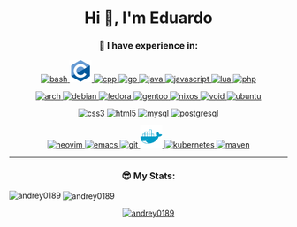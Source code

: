 <h1 align="center">Hi 👋, I'm Eduardo</h1>

<h3 align="center">🌟 I have experience in:</h3>

<p align="center">
    <a href="https://www.gnu.org/software/bash/" target="_blank" rel="noreferrer">
        <img src="https://bashlogo.com/img/symbol/svg/full_colored_light.svg" alt="bash" width="40" height="40"/>
    </a>
    <a href="https://www.cprogramming.com/" target="_blank" rel="noreferrer">
        <img src="https://raw.githubusercontent.com/devicons/devicon/master/icons/c/c-original.svg" alt="c" width="40" height="40"/>
    </a>
    <a href="https://cplusplus.com/" target="_blank" rel="noreferrer">
        <img src="https://www.vectorlogo.zone/logos/isocpp/isocpp-icon.svg" alt="cpp" width="40" height="40"/>
    </a>
    <a href="https://go.dev/" target="_blank" rel="noreferrer">
        <img src="https://www.vectorlogo.zone/logos/golang/golang-icon.svg" alt="go" width="40" height="40"/>
    </a>
    <a href="https://www.java.com/" target="_blank" rel="noreferrer">
        <img src="https://www.vectorlogo.zone/logos/java/java-icon.svg" alt="java" width="40" height="40"/>
    </a>
    <a href="https://developer.mozilla.org/en-US/docs/Web/JavaScript" target="_blank" rel="noreferrer">
        <img src="https://www.vectorlogo.zone/logos/javascript/javascript-icon~alt.svg" alt="javascript" width="40" height="40"/>
    </a>
    <a href="https://www.lua.org/" target="_blank" rel="noreferrer">
        <img src="https://www.vectorlogo.zone/logos/lua/lua-icon.svg" alt="lua" width="40" height="40"/>
    </a>
    <a href="https://www.php.net/" target="_blank" rel="noreferrer">
        <img src="https://www.vectorlogo.zone/logos/php/php-icon.svg" alt="php" width="40" height="40"/>
    </a>
</p>

<p align="center">
    <a href="https://archlinux.org/" target="_blank" rel="noreferrer">
        <img src="https://www.vectorlogo.zone/logos/archlinux/archlinux-icon.svg" alt="arch" width="40" height="40"/>
    </a>
    <a href="https://www.debian.org/" target="_blank" rel="noreferrer">
        <img src="https://www.vectorlogo.zone/logos/debian/debian-icon.svg" alt="debian" width="40" height="40"/>
    </a>
    <a href="https://fedoraproject.org/" target="_blank" rel="noreferrer">
        <img src="https://upload.wikimedia.org/wikipedia/commons/thumb/4/41/Fedora_icon_%282021%29.svg/512px-Fedora_icon_%282021%29.svg.png" alt="fedora" width="40" height="40"/>
    </a>
    <a href="https://www.gentoo.org/" target="_blank" rel="noreferrer">
        <img src="https://upload.wikimedia.org/wikipedia/commons/4/48/Gentoo_Linux_logo_matte.svg" alt="gentoo" width="40" height="40"/>
    </a>
    <a href="https://www.nixos.org/" target="_blank" rel="noreferrer">
        <img src="https://www.vectorlogo.zone/logos/nixos/nixos-icon.svg" alt="nixos" width="40" height="40"/>
    </a>
    <a href="https://voidlinux.org/" target="_blank" rel="noreferrer">
        <img src="https://upload.wikimedia.org/wikipedia/commons/0/02/Void_Linux_logo.svg" alt="void" width="40" height="40"/>
    </a>
    <a href="https://ubuntu.com/" target="_blank" rel="noreferrer">
        <img src="https://www.vectorlogo.zone/logos/ubuntu/ubuntu-icon.svg" alt="ubuntu" width="40" height="40"/>
    </a>

</p>

<p align="center">
    <a href="https://www.w3schools.com/css/" target="_blank" rel="noreferrer">
        <img src="https://www.vectorlogo.zone/logos/w3_css/w3_css-icon~old.svg" alt="css3" width="40" height="40"/>
    </a>
    <a href="https://www.w3.org/html/" target="_blank" rel="noreferrer">
        <img src="https://www.vectorlogo.zone/logos/w3_html5/w3_html5-icon.svg" alt="html5" width="40" height="40"/>
    </a>
    <a href="https://www.mysql.com/" target="_blank" rel="noreferrer">
        <img src="https://www.vectorlogo.zone/logos/mysql/mysql-icon.svg" alt="mysql" width="40" height="40"/>
    </a>
    <a href="https://www.postgresql.org/" target="_blank" rel="noreferrer">
        <img src="https://www.vectorlogo.zone/logos/postgresql/postgresql-icon.svg" alt="postgresql" width="40" height="40"/>
    </a>
</p>

<p align="center">
    <a href="https://neovim.io/" target="_blank" rel="noreferrer">
        <img src="https://www.vectorlogo.zone/logos/neovimio/neovimio-icon.svg" alt="neovim" width="40" height="40"/>
    </a>
    <a href="https://www.gnu.org/software/emacs/" target="_blank" rel="noreferrer">
        <img src="https://upload.wikimedia.org/wikipedia/commons/thumb/0/08/EmacsIcon.svg/1024px-EmacsIcon.svg.png" alt="emacs" width="40" height="40"/>
    </a>
    <a href="https://git-scm.com/" target="_blank" rel="noreferrer">
        <img src="https://www.vectorlogo.zone/logos/git-scm/git-scm-icon.svg" alt="git" width="40" height="40"/>
    </a>
    <a href="https://www.docker.com/" target="_blank" rel="noreferrer">
        <img src="https://raw.githubusercontent.com/devicons/devicon/6910f0503efdd315c8f9b858234310c06e04d9c0/icons/docker/docker-plain.svg" alt="docker" width="40" height="40"/>
    </a>
    <a href="https://kubernetes.io/" target="_blank" rel="noreferrer">
        <img src="https://www.vectorlogo.zone/logos/kubernetes/kubernetes-icon.svg" alt="kubernetes" width="40" height="40"/>
    </a>
    <a href="https://maven.apache.org/" target="_blank" rel="noreferrer">
        <img src="https://www.vectorlogo.zone/logos/apache_maven/apache_maven-icon.svg" alt="maven" width="40" height="40"/>
    </a>
</p>

---
<h3 align="center">😎 My Stats:</h3>

<p><img align="left" src="https://github-readme-stats.vercel.app/api/top-langs?username=EduardoSilvaDiniz&show_icons=true&locale=en&layout=compact&theme=github_dark&hide_border=true" alt="andrey0189" /></p>

<p>&nbsp;<img align="center" src="https://github-readme-stats.vercel.app/api?username=EduardoSilvaDiniz&show_icons=true&locale=en&theme=github_dark&hide_border=true" alt="andrey0189" /></p>

<p align="center"> <a href="https://github.com/ryo-ma/github-profile-trophy"><img src="https://github-profile-trophy.vercel.app/?username=EduardoSilvaDiniz&theme=darkhub&column=6&margin-w=15&margin-h=15&no-frame=true&title=MultiLanguage,Stars,Followers,Experience,Repositories,Commits" alt="andrey0189" /></a> </p>


